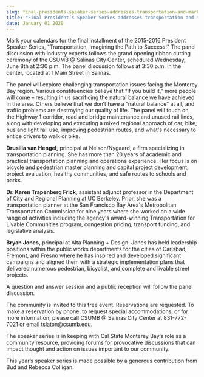 ```yaml
---
slug: final-presidents-speaker-series-addresses-transportation-and-marks-grand-opening-of-csumb--salinas-city-center-
title: "Final President’s Speaker Series addresses transportation and marks grand opening of CSUMB @ Salinas City Center "
date: January 01 2020
---
```


<p>Mark your calendars for the final installment of the 2015&#45;2016 President Speaker Series, "Transportation, Imagining the Path to Success!" The panel discussion with industry experts follows the grand opening ribbon cutting ceremony of the CSUMB @ Salinas City Center, scheduled Wednesday, June 8th at 2:30 p.m. The panel discussion follows at 3:30 p.m. in the center, located at 1 Main Street in Salinas.
</p><p>The panel will explore challenging transportation issues facing the Monterey Bay region. Various constituencies believe that “if you build it,” more people will come – resulting in us sacrificing the natural balance we have achieved in the area. Others believe that we don’t have a “natural balance” at all, and traffic problems are destroying our quality of life. The panel will touch on the Highway 1 corridor, road and bridge maintenance and unused rail lines, along with developing and executing a mixed regional approach of car, bike, bus and light rail use, improving pedestrian routes, and what's necessary to entice drivers to walk or bike.
</p><p><strong>Drusilla van Hengel,</strong> principal at Nelson/Nygaard, a firm specializing in transportation planning. She has more than 20 years of academic and practical transportation planning and operations experience. Her focus is on bicycle and pedestrian master planning and capital project development, project evaluation, healthy communities, and safe routes to schools and parks.
</p><p><strong>Dr. Karen Trapenberg Frick</strong>, assistant adjunct professor in the Department of City and Regional Planning at UC Berkeley. Prior, she was a transportation planner at the San Francisco Bay Area's Metropolitan Transportation Commission for nine years where she worked on a wide range of activities including the agency's award&#45;winning Transportation for Livable Communities program, congestion pricing, transport funding, and legislative analysis.
</p><p><strong>Bryan Jones,</strong> principal at Alta Planning + Design. Jones has held leadership positions within the public works departments for the cities of Carlsbad, Fremont, and Fresno where he has inspired and developed significant campaigns and aligned them with a strategic implementation plans that delivered numerous pedestrian, bicyclist, and complete and livable street projects.
</p><p>A question and answer session and a public reception will follow the panel discussion.
</p><p>The community is invited to this free event. Reservations are requested. To make a reservation by phone, to request special accommodations, or for more information, please call CSUMB @ Salinas City Center at 831&#45;772&#45;7021 or email tslaton@csumb.edu.
</p><p>The speaker series is in keeping with Cal State Monterey Bay’s role as a community resource, providing forums for provocative discussions that can impact thought and action on issues important to our community.
</p><p>This year’s speaker series is made possible by a generous contribution from Bud and Rebecca Colligan.
</p>

